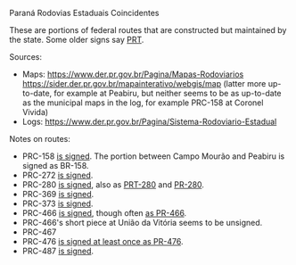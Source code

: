 Paraná Rodovias Estaduais Coincidentes

These are portions of federal routes that are constructed but maintained by the state. Some older signs say [PRT](https://www.google.com/maps/@-26.6062578,-51.4797635,3a,15y,18.63h,86.87t/data=!3m6!1e1!3m4!1s0yN6zu_x9sFgmBPbdo2ncA!2e0!7i16384!8i8192?entry=ttu).

Sources:
* Maps: https://www.der.pr.gov.br/Pagina/Mapas-Rodoviarios https://sider.der.pr.gov.br/mapainterativo/webgis/map (latter more up-to-date, for example at Peabiru, but neither seems to be as up-to-date as the municipal maps in the log, for example PRC-158 at Coronel Vivida)
* Logs: https://www.der.pr.gov.br/Pagina/Sistema-Rodoviario-Estadual

Notes on routes:
* PRC-158 [is signed](https://www.google.com/maps/@-25.8613182,-52.5157658,3a,16.6y,259.1h,80.58t/data=!3m6!1e1!3m4!1shQC91WRU1pZ--6EVMEx2Mw!2e0!7i16384!8i8192?entry=ttu). The portion between Campo Mourão and Peabiru is signed as BR-158.
* PRC-272 [is signed](https://www.google.com/maps/@-23.8153532,-50.1760634,3a,15.3y,338.86h,84.84t/data=!3m6!1e1!3m4!1sxz5hsGofz_-nbwtWkr11oQ!2e0!7i16384!8i8192?entry=ttu).
* PRC-280 [is signed](https://www.google.com/maps/@-26.2672867,-52.7019851,3a,18.4y,110.15h,85.15t/data=!3m6!1e1!3m4!1sVZPZiYAfimzUrsIHVlRb_w!2e0!7i16384!8i8192?entry=ttu), also as [PRT-280](https://www.google.com/maps/@-26.6062578,-51.4797635,3a,15y,18.63h,86.87t/data=!3m6!1e1!3m4!1s0yN6zu_x9sFgmBPbdo2ncA!2e0!7i16384!8i8192?entry=ttu) and [PR-280](https://www.google.com/maps/@-25.7757097,-52.1187494,3a,15y,17.88h,81.75t/data=!3m6!1e1!3m4!1s0XlA-O4N1nnwArIRGj8JTg!2e0!7i16384!8i8192?entry=ttu).
* PRC-369 [is signed](https://www.google.com/maps/@-23.7152935,-51.7675609,3a,17.2y,226.3h,89.35t/data=!3m6!1e1!3m4!1sAWyw6mSZqCiTbCjSFO0X1Q!2e0!7i16384!8i8192?entry=ttu).
* PRC-373 [is signed](https://www.google.com/maps/@-25.0666974,-50.1811233,3a,15y,40.75h,86.87t/data=!3m6!1e1!3m4!1sVUjSGf2H4y-864qrpkdMGg!2e0!7i16384!8i8192?entry=ttu).
* PRC-466 [is signed](https://www.google.com/maps/@-24.510775,-51.6911674,3a,15y,54.68h,83.01t/data=!3m6!1e1!3m4!1seh2taJC1ihQSQZ_g06AkBw!2e0!7i16384!8i8192?entry=ttu), though often [as PR-466](https://www.google.com/maps/@-24.038919,-51.6130259,3a,16.9y,95.34h,88.81t/data=!3m6!1e1!3m4!1s8sU4aKmFyr2kn75wXpop_w!2e0!7i16384!8i8192?entry=ttu).
* PRC-466's short piece at União da Vitória seems to be unsigned.
* PRC-467 
* PRC-476 [is signed at least once as PR-476](https://www.google.com/maps/@-26.2126282,-51.094232,3a,17.2y,79.93h,86.97t/data=!3m6!1e1!3m4!1s-iFTBcXaJb2YK6_-CQpwAg!2e0!7i16384!8i8192?entry=ttu).
* PRC-487 [is signed](https://www.google.com/maps/@-24.5289414,-51.6963789,3a,19y,317.2h,68.71t/data=!3m6!1e1!3m4!1sx5m9YAaNlBeq7tCXAUnX1A!2e0!7i16384!8i8192?entry=ttu).
